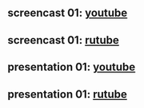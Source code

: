 ## screencast 01: [youtube](https://youtu.be/-mZb7wfpclM)
## screencast 01: [rutube](https://rutube.ru/video/private/4d76ac5cb088d571dc600e660d0231f1/?p=f4-NUnRt7kXMJRzVtJ9Rvw)

## presentation 01: [youtube](https://youtu.be/Y5y9M1IRlVw)
## presentation 01: [rutube](https://rutube.ru/video/private/f542e0a6f54c53e59b1319bda8367416/?p=PjjaPIdcHc_C4vmYJ6JIDQ)
